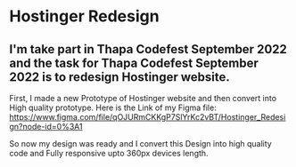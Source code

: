 # Hostinger Redesign

## I'm take part in Thapa Codefest September 2022 and the task for Thapa Codefest September 2022 is to redesign Hostinger website.

First, I made a new Prototype of Hostinger website and then convert into High quality prototype. Here is the Link of my Figma file: https://www.figma.com/file/qOJURmCKKgP7SlYrKc2vBT/Hostinger_Redesign?node-id=0%3A1

So now my design was ready and I convert this Design into high quality code and Fully responsive upto 360px devices length.
